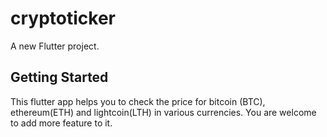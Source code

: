 # cryptoticker

A new Flutter project.

## Getting Started

This flutter app helps you to check the price for bitcoin (BTC), ethereum(ETH) and lightcoin(LTH) in various currencies. You are welcome to add more feature to it.
